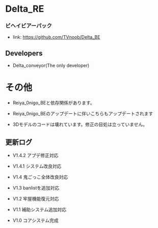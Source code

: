 # Delta_RE
### ビヘイビアーパック
- link: https://github.com/TVnoob/Delta_BE
## Developers
- Delta_conveyor(The only developer)
# その他

- Reiya_0nigo_BEと依存関係があります。

- Reiya_0nigo_BEのアップデートに伴いこちらもアップデートされます

- 3Dモデルのコードは壊れています。修正の目処は立っていません。

## 更新ログ

- V1.4.2 アプデ修正対応

- V1.4.1 システム改良対応

- V1.4 鬼ごっこ全体改良対応

- V1.3 banlistを追加対応

- V1.2 牢屋機能復元対応 

- V1.1 補助システム追加対応

- V1.0 コアシステム完成 
